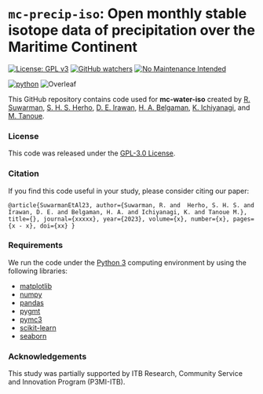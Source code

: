 # `mc-precip-iso`: Open monthly stable isotope data of precipitation over the Maritime Continent 


[![License: GPL v3](https://img.shields.io/badge/License-GPLv3-blue.svg)](https://www.gnu.org/licenses/gpl-3.0)
[![GitHub watchers](https://img.shields.io/github/watchers/Naereen/StrapDown.js.svg?style=social&label=Watch&maxAge=2592000)](https://github.com/sandyherho/mc-precip-iso/watchers)
[![No Maintenance Intended](http://unmaintained.tech/badge.svg)](http://unmaintained.tech/)

[![python](https://img.shields.io/badge/python-★★★-lightgrey?labelColor=3776AB&logo=Python&style=for-the-badge&logoColor=white)](https://www.python.org/)
![Overleaf](https://img.shields.io/badge/-Overleaf-47A141?logo=Overleaf&style=for-the-badge&logoColor=white)


This GitHub repository contains code used for **mc-water-iso** created by [R. Suwarman](https://scholar.google.com/citations?user=NfMfR8LMVz8C&hl=en), [S. H. S. Herho](https://scholar.google.com/citations?user=uYQgjxMAAAAJ&hl=id), [D. E. Irawan](https://scholar.google.com/citations?user=Myvc78MAAAAJ&hl=en), [H. A. Belgaman](https://scholar.google.co.id/citations?user=BnuFrE8AAAAJ&hl=en), [K. Ichiyanagi](https://researchmap.jp/kimpei/research_experience/16460562?lang=en), and [M. Tanoue](https://scholar.google.co.id/citations?user=0IdG2G4AAAAJ&hl=en).

### License
This code was released under the [GPL-3.0 License](https://github.com/sandyherho/mc-precip-iso/blob/main/LICENSE.txt).

### Citation
If you find this code useful in your study, please  consider citing our paper:


`
@article{SuwarmanEtAl23,
         author={Suwarman, R. and  Herho, S. H. S. and Irawan, D. E. and Belgaman, H. A. and Ichiyanagi, K. and Tanoue M.},
         title={},
         journal={xxxxx},
         year={2023},
         volume={x},
         number={x},
         pages={x - x},
         doi={xx}
}
`

### Requirements

We run the code under the [Python 3](https://www.python.org/) computing environment by using the following libraries:

- [matplotlib](https://matplotlib.org/)
- [numpy](https://numpy.org/)
- [pandas](https://pandas.pydata.org/)
- [pygmt](https://www.pygmt.org/)
- [pymc3](https://www.pymc.io/projects/docs/en/v3/index.html)
- [scikit-learn](https://scikit-learn.org/)
- [seaborn](https://seaborn.pydata.org/)

### Acknowledgements
This study was partially supported by ITB Research, Community Service and Innovation Program (P3MI-ITB).
